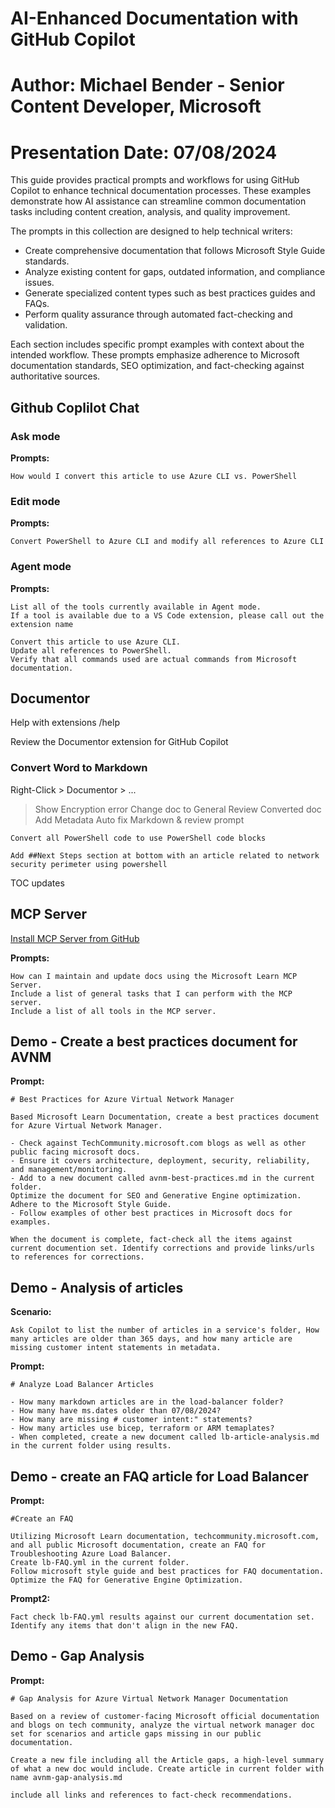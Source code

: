 # AI-Enhanced Documentation with GitHub Copilot
# Author: Michael Bender - Senior Content Developer, Microsoft
# Presentation Date: 07/08/2024

This guide provides practical prompts and workflows for using GitHub Copilot to enhance technical documentation processes. These examples demonstrate how AI assistance can streamline common documentation tasks including content creation, analysis, and quality improvement.

The prompts in this collection are designed to help technical writers:

- Create comprehensive documentation that follows Microsoft Style Guide standards.
- Analyze existing content for gaps, outdated information, and compliance issues.
- Generate specialized content types such as best practices guides and FAQs.
- Perform quality assurance through automated fact-checking and validation.

Each section includes specific prompt examples with context about the intended workflow. These prompts emphasize adherence to Microsoft documentation standards, SEO optimization, and fact-checking against authoritative sources.

## Github Coplilot Chat

### Ask mode

**Prompts:**
```vscode
How would I convert this article to use Azure CLI vs. PowerShell
```

### Edit mode

**Prompts:**

```vscode
Convert PowerShell to Azure CLI and modify all references to Azure CLI
```

### Agent mode

**Prompts:**

```vscode
List all of the tools currently available in Agent mode.
If a tool is available due to a VS Code extension, please call out the extension name
```

```vscode
Convert this article to use Azure CLI.
Update all references to PowerShell.
Verify that all commands used are actual commands from Microsoft documentation.
```

## Documentor

Help with extensions /help

Review the Documentor extension for GitHub Copilot

### Convert Word to Markdown

Right-Click > Documentor > ...
> Show Encryption error
> Change doc to General
> Review Converted doc
> Add Metadata
> Auto fix Markdown & review prompt

```vscode
Convert all PowerShell code to use PowerShell code blocks
```

```vscode
Add ##Next Steps section at bottom with an article related to network security perimeter using powershell
```

TOC updates

## MCP Server

[Install MCP Server from GitHub](https://github.com/MicrosoftDocs/mcp?tab=readme-ov-file#-installation--getting-started)


**Prompts:**

```vscode
How can I maintain and update docs using the Microsoft Learn MCP Server.
Include a list of general tasks that I can perform with the MCP server.
Include a list of all tools in the MCP server.
```

## Demo - Create a best practices document for AVNM

**Prompt:**

```vscode
# Best Practices for Azure Virtual Network Manager

Based Microsoft Learn Documentation, create a best practices document for Azure Virtual Network Manager.

- Check against TechCommunity.microsoft.com blogs as well as other public facing microsoft docs.
- Ensure it covers architecture, deployment, security, reliability, and management/monitoring.
- Add to a new document called avnm-best-practices.md in the current folder.
Optimize the document for SEO and Generative Engine optimization. Adhere to the Microsoft Style Guide.
- Follow examples of other best practices in Microsoft docs for examples.

When the document is complete, fact-check all the items against current documention set. Identify corrections and provide links/urls to references for corrections.
```

## Demo - Analysis of articles

**Scenario:**

```vscode
Ask Copilot to list the number of articles in a service's folder, How many articles are older than 365 days, and how many article are missing customer intent statements in metadata.
```

**Prompt:**

```vscode
# Analyze Load Balancer Articles

- How many markdown articles are in the load-balancer folder?
- How many have ms.dates older than 07/08/2024?
- How many are missing # customer intent:" statements?
- How many articles use bicep, terraform or ARM temaplates?
- When completed, create a new document called lb-article-analysis.md in the current folder using results.
```

## Demo - create an FAQ article for Load Balancer

**Prompt:**

```vscode
#Create an FAQ

Utilizing Microsoft Learn documentation, techcommunity.microsoft.com, and all public Microsoft documentation, create an FAQ for Troubleshooting Azure Load Balancer.
Create lb-FAQ.yml in the current folder.
Follow microsoft style guide and best practices for FAQ documentation.
Optimize the FAQ for Generative Engine Optimization.
```

**Prompt2:**

```vscode
Fact check lb-FAQ.yml results against our current documentation set. Identify any items that don't align in the new FAQ.
```

## Demo - Gap Analysis

**Prompt:**
```vscode
# Gap Analysis for Azure Virtual Network Manager Documentation

Based on a review of customer-facing Microsoft official documentation and blogs on tech community, analyze the virtual network manager doc set for scenarios and article gaps missing in our public documentation.

Create a new file including all the Article gaps, a high-level summary of what a new doc would include. Create article in current folder with name avnm-gap-analysis.md

include all links and references to fact-check recommendations.
```

